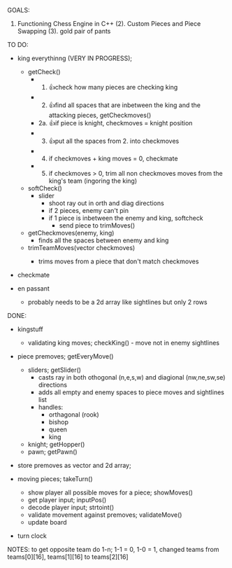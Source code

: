 ﻿GOALS:
1. Functioning Chess Engine in C++
(2). Custom Pieces and Piece Swapping
(3). gold pair of pants

TO DO:
- king everythinng (VERY IN PROGRESS);
	* getCheck()
		- 1. 👍check how many pieces are checking king
		- 2. 👍find all spaces that are inbetween the king and the attacking pieces, getCheckmoves()
		- 2a. 👍if piece is knight, checkmoves = knight position
		- 3. 👍put all the spaces from 2. into checkmoves
		- 4. if checkmoves + king moves = 0, checkmate
		- 5. if checkmoves > 0, trim all non checkmoves moves from the king's team (ingoring the king)
	* softCheck()
		- slider
			* shoot ray out in orth and diag directions
			* if 2 pieces, enemy can't pin
			* if 1 piece is inbetween the enemy and king, softcheck
				- send piece to trimMoves()
	* getCheckmoves(enemy, king)
		- finds all the spaces between enemy and king
	* trimTeamMoves(vector<int> checkmoves)
		- trims moves from a piece that don't match checkmoves
- checkmate
	
- en passant
	* probably needs to be a 2d array like sightlines but only 2 rows

DONE:
- kingstuff
	* validating king moves; checkKing()
			- move not in enemy sightlines
- piece premoves; getEveryMove()
	* sliders; getSlider()
		- casts ray in both othogonal (n,e,s,w) and diagional (nw,ne,sw,se) directions
		- adds all empty and enemy spaces to piece moves and sightlines list
		- handles:
			* orthagonal (rook)
			* bishop
			* queen
			* king
	* knight; getHopper()
	* pawn; getPawn()
	
- store premoves as vector and 2d array;
- moving pieces; takeTurn()
	* show player all possible moves for a piece; showMoves()
	* get player input; inputPos()
	* decode player input; strtoint()
	* validate movement against premoves; validateMove()
	* update board
- turn clock


NOTES:
to get opposite team do 1-n; 1-1 = 0, 1-0 = 1,
changed teams from teams[0][16], teams[1][16] to teams[2][16]